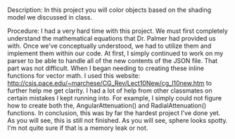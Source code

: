 #
Description:
In this project you will color objects based on the shading model
we discussed in class.


Procedure:
I had a very hard time with this project. We must first completely understand the mathematical equations
that Dr. Palmer had provided us with. Once we've conceptually understood, we had to utilize them and implement them within our code.
At first, I simply continued to work on my parser to be able to handle all of the new contents of the JSON file.
That part was not difficult. When I began needing to creating these inline functions for vector math. I used this website: http://csis.pace.edu/~marchese/CG_Rev/Lect10New/cg_l10new.htm
to further help me get clarity. I had a lot of help from other classmates on certain mistakes I kept running into. For example, I simply could not figure how to create both the,
AngularAttenuation() and RadialAttenuation() functions. In conclusion, this was by far the hardest project I've done yet. As you will see, this is still not finished. As you will see,
sphere looks spotty. I'm not quite sure if that is a memory leak or not.
